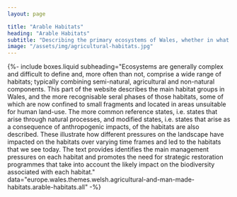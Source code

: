 ```yaml
---
layout: page

title: "Arable Habitats"
heading: "Arable Habitats"
subtitle: "Describing the primary ecosystems of Wales, whether in what is termed a reference (relatively intact and undisturbed) state and modified state, primarily through human activities."
image: "/assets/img/agricultural-habitats.jpg"
---
```


{%-
include boxes.liquid
subheading="Ecosystems are generally complex and difficult to define and, more often than not, comprise a wide range of habitats; typically combining semi-natural, agricultural and non-natural components. This part of the website describes the main habitat groups in Wales, and the more recognisable seral phases of those habitats, some of which are now confined to small fragments and located in areas unsuitable for human land-use. The more common reference states, i.e. states that arise through natural processes, and modified states, i.e. states that arise as a consequence of anthropogenic impacts, of the habitats are also described. These illustrate how different pressures on the landscape have impacted on the habitats over varying time frames and led to the habitats that we see today. The text provides identifies the main management pressures on each habitat and promotes the need for strategic restoration programmes that take into account the likely impact on the biodiversity associated with each habitat."
data="europe.wales.themes.welsh.agricultural-and-man-made-habitats.arable-habitats.all"
-%}
